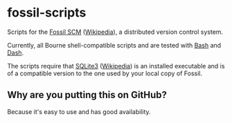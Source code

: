 # fossil-scripts
Scripts for the [Fossil SCM][1] ([Wikipedia][2]), a distributed version control system.

Currently, all Bourne shell-compatible scripts and are tested with [Bash][3] and [Dash][4].

The scripts require that [SQLite3][5] ([Wikipedia][6]) is an installed executable and is of a compatible version to the one used by your local copy of Fossil.

## Why are you putting this on GitHub?
Because it's easy to use and has good availability.

[1]: http://fossil-scm.org/ "Fossil SCM"
[2]: http://en.wikipedia.org/wiki/Fossil_(software) "Fossil (software) on Wikipedia"
[3]: http://en.wikipedia.org/wiki/Bash_(Unix_shell) "Bash (Unix shell) on Wikipedia"
[4]: http://en.wikipedia.org/wiki/Almquist_shell "Debian Almquist shell on Wikipedia"
[5]: http://sqlite.org/ "SQLite"
[6]: http://en.wikipedia.org/wiki/SQLite "SQLite on Wikipedia"
